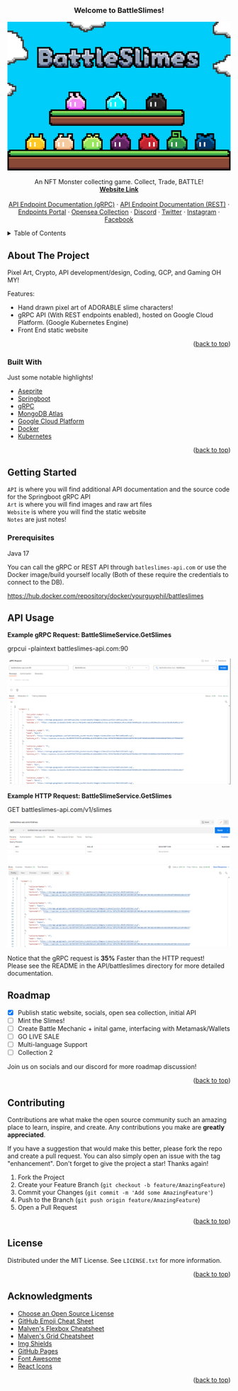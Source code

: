 <div id="top"></div>
<!-- PROJECT LOGO -->
<br />
<div align="center">
  <h3 align="center">Welcome to BattleSlimes!</h3>

  <p align="center">
    <img src="https://github.com/yourguyphil/BattleSlimes/blob/main/Art/Socials/BannerBlownupOpenSea.png" />
  </p>

  <p align="center">
    An NFT Monster collecting game. Collect, Trade, BATTLE!
    <br />
    <a href="https://www.battleslimes.com/"><strong>Website Link</strong></a>
    <br />
    <br />
    <a href="https://storage.googleapis.com/battleslimes_bucket/grpc.html">API Endpoint Documentation (gRPC)</a>
    ·
    <a href="https://storage.googleapis.com/battleslimes_bucket/rest.html">API Endpoint Documentation (REST)</a>
    ·
    <a href="https://endpointsportal.battleslimes.cloud.goog/">Endpoints Portal</a>
    ·
    <a href="https://opensea.io/collection/battleslimes">Opensea Collection</a>
    ·
    <a href="https://discord.gg/Rn2pCZF6DM">Discord</a>
    ·
    <a href="https://twitter.com/BattleSlimes">Twitter</a>
    ·
    <a href="https://www.instagram.com/battleslimesofficial/">Instagram</a>
    ·
    <a href="https://www.facebook.com/BattleSlimes-100147072549956">Facebook</a>
  </p>
</div>

<!-- TABLE OF CONTENTS -->
<details>
  <summary>Table of Contents</summary>
  <ol>
    <li>
      <a href="#about-the-project">About The Project</a>
      <ul>
        <li><a href="#built-with">Built With</a></li>
      </ul>
    </li>
    <li>
      <a href="#getting-started">Getting Started</a>
      <ul>
        <li><a href="#prerequisites">Prerequisites</a></li>
        <li><a href="#installation">Installation</a></li>
      </ul>
    </li>
    <li><a href="#usage">Usage</a></li>
    <li><a href="#roadmap">Roadmap</a></li>
    <li><a href="#contributing">Contributing</a></li>
    <li><a href="#license">License</a></li>
    <li><a href="#contact">Contact</a></li>
    <li><a href="#acknowledgments">Acknowledgments</a></li>
  </ol>
</details>


<!-- ABOUT THE PROJECT -->
## About The Project

Pixel Art, Crypto, API development/design, Coding, GCP, and Gaming OH MY!

Features:
* Hand drawn pixel art of ADORABLE slime characters!
* gRPC API (With REST endpoints enabled), hosted on Google Cloud Platform. (Google Kubernetes Engine)
* Front End static website

<p align="right">(<a href="#top">back to top</a>)</p>


### Built With

Just some notable highlights!

* [Aseprite](https://www.aseprite.org/)
* [Springboot](https://spring.io/)
* [gRPC](https://grpc.io/)
* [MongoDB Atlas](https://www.mongodb.com/)
* [Google Cloud Platform](https://cloud.google.com/)
* [Docker](https://www.docker.com/)
* [Kubernetes](https://kubernetes.io/)


<p align="right">(<a href="#top">back to top</a>)</p>


<!-- GETTING STARTED -->
## Getting Started

`API` is where you will find additional API documentation and the source code for the Springboot gRPC API   
`Art` is where you will find images and raw art files  
`Website` is where you will find the static website  
`Notes` are just notes!

### Prerequisites

Java 17  

You can call the gRPC or REST API through `batleslimes-api.com` or use the Docker image/build yourself locally (Both of these require the credentials to connect to the DB). 

https://hub.docker.com/repository/docker/yourguyphil/battleslimes

## API Usage

**Example gRPC Request: BattleSlimeService.GetSlimes**

grpcui -plaintext battleslimes-api.com:90

<p align="center">
  <img src="https://github.com/yourguyphil/BattleSlimes/blob/main/API/battleslimes/documentation/Demo/gRPCGetSlimes.PNG" />
</p>

**Example HTTP Request: BattleSlimeService.GetSlimes**

GET battleslimes-api.com/v1/slimes

<p align="center">
  <img src="https://github.com/yourguyphil/BattleSlimes/blob/main/API/battleslimes/documentation/Demo/RestGetSlimes.PNG" />
</p>

Notice that the gRPC request is **35%** Faster than the HTTP request!  
Please see the README in the API/battleslimes directory for more detailed documentation.  

## Roadmap

- [x] Publish static website, socials, open sea collection, initial API
- [ ] Mint the Slimes!
- [ ] Create Battle Mechanic + inital game, interfacing with Metamask/Wallets
- [ ] GO LIVE SALE
- [ ] Multi-language Support
- [ ] Collection 2

Join us on socials and our discord for more roadmap discussion! 

<p align="right">(<a href="#top">back to top</a>)</p>


## Contributing

Contributions are what make the open source community such an amazing place to learn, inspire, and create. Any contributions you make are **greatly appreciated**.

If you have a suggestion that would make this better, please fork the repo and create a pull request. You can also simply open an issue with the tag "enhancement".
Don't forget to give the project a star! Thanks again!

1. Fork the Project
2. Create your Feature Branch (`git checkout -b feature/AmazingFeature`)
3. Commit your Changes (`git commit -m 'Add some AmazingFeature'`)
4. Push to the Branch (`git push origin feature/AmazingFeature`)
5. Open a Pull Request

<p align="right">(<a href="#top">back to top</a>)</p>



<!-- LICENSE -->
## License

Distributed under the MIT License. See `LICENSE.txt` for more information.

<p align="right">(<a href="#top">back to top</a>)</p>


<!-- ACKNOWLEDGMENTS -->
## Acknowledgments


* [Choose an Open Source License](https://choosealicense.com)
* [GitHub Emoji Cheat Sheet](https://www.webpagefx.com/tools/emoji-cheat-sheet)
* [Malven's Flexbox Cheatsheet](https://flexbox.malven.co/)
* [Malven's Grid Cheatsheet](https://grid.malven.co/)
* [Img Shields](https://shields.io)
* [GitHub Pages](https://pages.github.com)
* [Font Awesome](https://fontawesome.com)
* [React Icons](https://react-icons.github.io/react-icons/search)

<p align="right">(<a href="#top">back to top</a>)</p>
